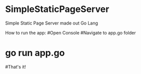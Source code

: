 # SimpleStaticPageServer
Simple Static Page Server made out Go Lang

How to run the app:
#Open Console
#Navigate to app.go folder
# go run app.go
#That's it!
